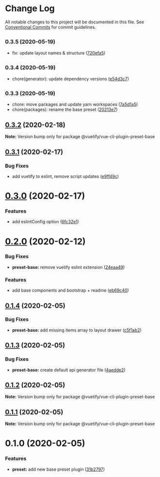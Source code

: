 # Change Log

All notable changes to this project will be documented in this file.
See [Conventional Commits](https://conventionalcommits.org) for commit guidelines.

## <small>0.3.5 (2020-05-19)</small>

* fix: update layout names & structure ([720efa5](https://github.com/vuetifyjs/vue-cli-plugin-vuetify/commit/720efa5))





## <small>0.3.4 (2020-05-19)</small>

* chore(generator): update dependency versions ([e54d3c7](https://github.com/vuetifyjs/vue-cli-plugin-vuetify/commit/e54d3c7))





## <small>0.3.3 (2020-05-19)</small>

* chore: move packages and update yarn workspaces ([7a5d1a5](https://github.com/vuetifyjs/vue-cli-plugin-vuetify/commit/7a5d1a5))
* chore(packages): rename the base preset ([20213e7](https://github.com/vuetifyjs/vue-cli-plugin-vuetify/commit/20213e7))





## [0.3.2](https://github.com/vuetifyjs/vue-cli-plugin-vuetify/compare/@vuetify/vue-cli-plugin-preset-base@0.3.1...@vuetify/vue-cli-plugin-preset-base@0.3.2) (2020-02-18)

**Note:** Version bump only for package @vuetify/vue-cli-plugin-preset-base





## [0.3.1](https://github.com/vuetifyjs/vue-cli-plugin-vuetify/compare/@vuetify/vue-cli-plugin-preset-base@0.3.0...@vuetify/vue-cli-plugin-preset-base@0.3.1) (2020-02-17)


### Bug Fixes

* add vuetify to eslint, remove script updates ([e9ff49c](https://github.com/vuetifyjs/vue-cli-plugin-vuetify/commit/e9ff49c80969cde8392c06fcaa761acf8b077b87))





# [0.3.0](https://github.com/vuetifyjs/vue-cli-plugin-vuetify/compare/@vuetify/vue-cli-plugin-preset-base@0.2.0...@vuetify/vue-cli-plugin-preset-base@0.3.0) (2020-02-17)


### Features

* add eslintConfig option ([6fc32e1](https://github.com/vuetifyjs/vue-cli-plugin-vuetify/commit/6fc32e1afefe0a94a5c8bdab843d882cd8146107))






# [0.2.0](https://github.com/vuetifyjs/vue-cli-plugin-vuetify/compare/@vuetify/vue-cli-plugin-preset-base@0.1.4...@vuetify/vue-cli-plugin-preset-base@0.2.0) (2020-02-12)


### Bug Fixes

* **preset-base:** remove vuetify eslint extension ([24eaa49](https://github.com/vuetifyjs/vue-cli-plugin-vuetify/commit/24eaa49943f91e0281712a716461be01f137eacd))


### Features

* add base components and bootstrap + readme ([eb69c40](https://github.com/vuetifyjs/vue-cli-plugin-vuetify/commit/eb69c402187291402b1790f837318112b6efc5e5))





## [0.1.4](https://github.com/vuetifyjs/vue-cli-plugin-vuetify/compare/@vuetify/vue-cli-plugin-preset-base@0.1.3...@vuetify/vue-cli-plugin-preset-base@0.1.4) (2020-02-05)


### Bug Fixes

* **preset-base:** add missing items array to layout drawer ([c5f1ab2](https://github.com/vuetifyjs/vue-cli-plugin-vuetify/commit/c5f1ab2360fb3a0c24500f684b0a0177a5df0d23))





## [0.1.3](https://github.com/vuetifyjs/vue-cli-plugin-vuetify/compare/@vuetify/vue-cli-plugin-preset-base@0.1.2...@vuetify/vue-cli-plugin-preset-base@0.1.3) (2020-02-05)


### Bug Fixes

* **preset-base:** create default api generator file ([4aedde2](https://github.com/vuetifyjs/vue-cli-plugin-vuetify/commit/4aedde2d53b983d90b278582b9df6d3a3ed77744))





## [0.1.2](https://github.com/vuetifyjs/vue-cli-plugin-vuetify/compare/@vuetify/vue-cli-plugin-preset-base@0.1.1...@vuetify/vue-cli-plugin-preset-base@0.1.2) (2020-02-05)

**Note:** Version bump only for package @vuetify/vue-cli-plugin-preset-base





## [0.1.1](https://github.com/vuetifyjs/vue-cli-plugin-vuetify/compare/@vuetify/vue-cli-plugin-preset-base@0.1.0...@vuetify/vue-cli-plugin-preset-base@0.1.1) (2020-02-05)

**Note:** Version bump only for package @vuetify/vue-cli-plugin-preset-base





# 0.1.0 (2020-02-05)


### Features

* **preset:** add new base preset plugin ([31b2797](https://github.com/vuetifyjs/vue-cli-plugin-vuetify/commit/31b2797c6250d4aab5c3d57a1855e4e50ca9dbcf))
